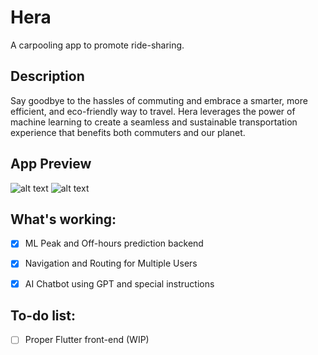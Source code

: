 # Hera

A carpooling app to promote ride-sharing.

## Description

Say goodbye to the hassles of commuting and embrace a smarter, more efficient, and eco-friendly way to travel. Hera leverages the power of machine learning to create a seamless and sustainable transportation experience that benefits both commuters and our planet.

## App Preview
![alt text](https://i.imgur.com/aHVYgsc.png)
![alt text](https://i.imgur.com/nhi49Zu.png)

## What's working:

- [x] ML Peak and Off-hours prediction backend

- [x] Navigation and Routing for Multiple Users

- [x] AI Chatbot using GPT and special instructions

## To-do list:

- [ ] Proper Flutter front-end (WIP)

